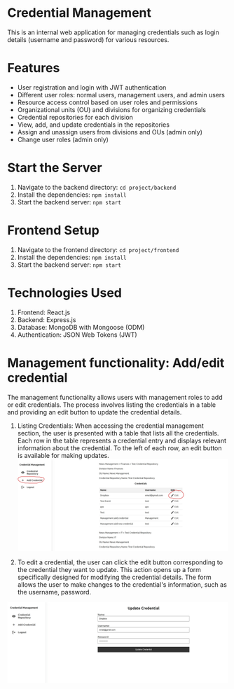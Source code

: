 # Credential Management

This is an internal web application for managing credentials such as login details (username and password) for various resources.

# Features

- User registration and login with JWT authentication
- Different user roles: normal users, management users, and admin users
- Resource access control based on user roles and permissions
- Organizational units (OU) and divisions for organizing credentials
- Credential repositories for each division
- View, add, and update credentials in the repositories
- Assign and unassign users from divisions and OUs (admin only)
- Change user roles (admin only)

# Start the Server

1. Navigate to the backend directory: `cd project/backend`
2. Install the dependencies: `npm install`
3. Start the backend server: `npm start`

# Frontend Setup

1. Navigate to the frontend directory: `cd project/frontend`
2. Install the dependencies: `npm install`
3. Start the backend server: `npm start`

# Technologies Used

1. Frontend: React.js
2. Backend: Express.js
3. Database: MongoDB with Mongoose (ODM)
4. Authentication: JSON Web Tokens (JWT)

# Management functionality: Add/edit credential

The management functionality allows users with management roles to add or edit credentials. The process involves listing the credentials in a table and providing an edit button to update the credential details.

1. Listing Credentials:
   When accessing the credential management section, the user is presented with a table that lists all the credentials. Each row in the table represents a credential entry and displays relevant information about the credential. To the left of each row, an edit button is available for making updates.
   <img src="./list.jpeg">

2. To edit a credential, the user can click the edit button corresponding to the credential they want to update. This action opens up a form specifically designed for modifying the credential details. The form allows the user to make changes to the credential's information, such as the username, password.

  <img  src="./update.jpeg">
